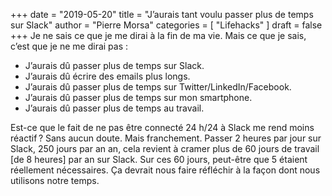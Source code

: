 +++
date        = "2019-05-20"
title       = "J’aurais tant voulu passer plus de temps sur Slack"
author      = "Pierre Morsa"
categories  = [ "Lifehacks" ]
draft       = false
+++
Je ne sais ce que je me dirai à la fin de ma vie. Mais ce que je sais, c’est que je ne me dirai pas :

* J’aurais dû passer plus de temps sur Slack.
* J’aurais dû écrire des emails plus longs.
* J’aurais dû passer plus de temps sur Twitter/LinkedIn/Facebook.
* J’aurais dû passer plus de temps sur mon smartphone.
* J’aurais dû passer plus de temps au travail.

Est-ce que le fait de ne pas être connecté 24 h/24 à Slack me rend moins réactif ? Sans aucun doute. Mais franchement. Passer 2 heures par jour sur Slack, 250 jours par an an, cela revient à cramer plus de 60 jours de travail [de 8 heures] par an sur Slack. Sur ces 60 jours, peut-être que 5 étaient réellement nécessaires. Ça devrait nous faire réfléchir à la façon dont nous utilisons notre temps.